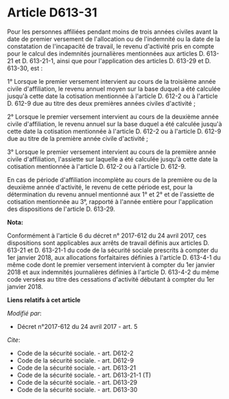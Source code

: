 # Article D613-31

Pour les personnes affiliées pendant moins de trois années civiles avant la date de premier versement de l'allocation ou de
l'indemnité ou la date de la constatation de l'incapacité de travail, le revenu d'activité pris en compte pour le calcul des
indemnités journalières mentionnées aux articles D. 613-21 et D. 613-21-1, ainsi que pour l'application des articles D.
613-29 et D. 613-30, est : 

1° Lorsque le premier versement intervient au cours de la troisième année civile d'affiliation, le revenu annuel moyen sur la
base duquel a été calculée jusqu'à cette date la cotisation mentionnée à l'article D. 612-2 ou à l'article D. 612-9 due au
titre des deux premières années civiles d'activité ; 

2° Lorsque le premier versement intervient au cours de la deuxième année civile d'affiliation, le revenu annuel sur la base
duquel a été calculée jusqu'à cette date la cotisation mentionnée à l'article D. 612-2 ou à l'article D. 612-9 due au titre
de la première année civile d'activité ; 

3° Lorsque le premier versement intervient au cours de la première année civile d'affiliation, l'assiette sur laquelle a été
calculée jusqu'à cette date la cotisation mentionnée à l'article D. 612-2 ou à l'article D. 612-9. 

En cas de période d'affiliation incomplète au cours de la première ou de la deuxième année d'activité, le revenu de cette
période est, pour la détermination du revenu annuel mentionné aux 1° et 2° et de l'assiette de cotisation mentionnée au 3°,
rapporté à l'année entière pour l'application des dispositions de l'article D. 613-29.

**Nota:**

Conformément à l'article 6 du décret n° 2017-612 du 24 avril 2017, ces dispositions sont applicables aux arrêts de travail
définis aux articles D. 613-21 et D. 613-21-1 du code de la sécurité sociale prescrits à compter du 1er janvier 2018, aux
allocations forfaitaires définies à l'article D. 613-4-1 du même code dont le premier versement intervient à compter du 1er
janvier 2018 et aux indemnités journalières définies à l'article D. 613-4-2 du même code versées au titre des cessations
d'activité débutant à compter du 1er janvier 2018.

**Liens relatifs à cet article**

_Modifié par_:

  - Décret n°2017-612 du 24 avril 2017 - art. 5

_Cite_:

  - Code de la sécurité sociale. - art. D612-2
  - Code de la sécurité sociale. - art. D612-9
  - Code de la sécurité sociale. - art. D613-21
  - Code de la sécurité sociale. - art. D613-21-1 (T)
  - Code de la sécurité sociale. - art. D613-29
  - Code de la sécurité sociale. - art. D613-30
